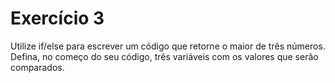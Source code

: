 # Exercício 3

Utilize if/else para escrever um código que retorne o maior de três números. Defina, no começo do seu código, três variáveis com os valores que serão comparados.
